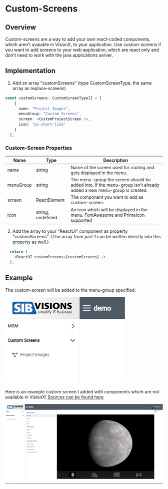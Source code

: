 # Custom-Screens

## Overview
Custom-screens are a way to add your own react-coded components, which aren't avaiable in VisionX, to your application.
Use custom-screens if you want to add screens to your web application, which are react only and don't need to work with the java applications server.

## Implementation
1. Add an array "customScreens" (type CustomScreenType, the same array as replace-screens)

```typescript
const customScreens: CustomScreenType[] = [
    {
      name: "Project Images",
      menuGroup: "Custom Screens",
      screen: <CustomProjectScreen />,
      icon: "pi-chart-line"
    }
  ];
  ```
 ### Custom-Screen Properties
Name | Type | Description
--- | --- | --- |
name | string | Name of the screen used for routing and gets displayed in the menu.
menuGroup | string | The menu-group the screen should be added into, if the menu-group isn't already added a new menu-group is created.
screen | ReactElement | The component you want to add as custom-screen.
icon | string, undefined | An icon which will be displayed in the menu. FontAwesome and PrimeIcon supported

2. Add the array to your "ReactUI" component as property "customScreens". (The array from part 1 can be written directly into this property as well.) 

```typescript
  return (
    <ReactUI customScreens={customScreens} />
  );
```
## Example
The custom-screen will be added to the menu-group specified.

<img src="src/readme-files/readme-images/cs-menuentry.png" />

Here is an example custom screen I added with components which are not available in VisionX! [Sources can be found here](src/features)

<img src="src/readme-files/readme-images/cs-example.png" />